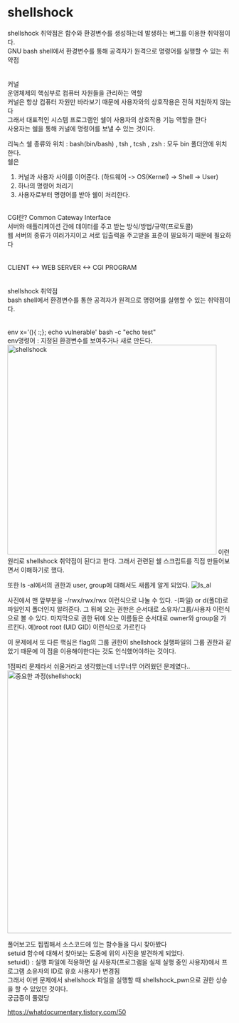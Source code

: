 # shellshock

shellshock 취약점은 함수와 환경변수를 생성하는데 발생하는 버그를 이용한 취약점이다.<br>
GNU bash shell에서 환경변수를 통해 공격자가 원격으로 명령어를 실행할 수 있는 취약점<br>
<br>
<br>
커널<br>
운영체제의 핵심부로 컴퓨터 자원들을 관리하는 역할<br>
커널은 항상 컴퓨터 자원만 바라보기 때문에 사용자와의 상호작용은 전혀 지원하지 않는다<br>
그래서 대표적인 시스템 프로그램인 쉘이 사용자의 상호작용 기능 역할을 한다<br>
사용자는 쉘을 통해 커널에 명령어를 보낼 수 있는 것이다.<br>

리눅스 쉘 종류와 위치 : bash(bin/bash) , tsh , tcsh , zsh : 모두 bin 폴더안에 위치한다.<br>
쉘은<br>
1) 커널과 사용자 사이를 이어준다. (하드웨어 -> OS(Kernel) -> Shell -> User)<br>
2) 하나의 명령어 처리기 <br>
3) 사용자로부터 명령어를 받아 쉘이 처리한다. <br>
<br>
CGI란? Common Cateway Interface<br>
서버와 애플리케이션 간에 데이터를 주고 받는 방식/방법/규약(프로토콜)<br>
웹 서버의 종류가 여러가지이고 서로 입출력을 주고받을 표준이 필요하기 때문에 필요하다<br>
<br>
<br>
CLIENT <-> WEB SERVER <-> CGI PROGRAM<br>
<br>
<br>
shellshock 취약점 <br>
bash shell에서 환경변수를 통한 공격자가 원격으로 명령어를 실행할 수 있는 취약점이다.<br>
<br>
<br>
env x='(){ :;}; echo vulnerable' bash -c "echo test"<br>
env명령어 : 지정된 환경변수를 보여주거나 새로 만든다.


<img width="470" alt="shellshock" src="https://user-images.githubusercontent.com/107084512/208839683-66998a5d-a261-43f9-a004-297243cff03c.png">
이런 원리로 shellshock 취약점이 된다고 한다. 
그래서 관련된 쉘 스크립트를 직접 만들어보면서 이해하기로 했다.


또한 ls -al에서의 권한과 user, group에 대해서도 새롭게 알게 되었다.
![ls_al](https://user-images.githubusercontent.com/107084512/208868052-c5dfa98e-93a7-4640-841d-54b7931d621a.png)

사진에서 맨 앞부분을 -/rwx/rwx/rwx 이런식으로 나눌 수 있다. -(파일) or d(폴더)로 파일인지 폴더인지 알려준다.
그 뒤에 오는 권한은 순서대로 소유자/그룹/사용자 이런식으로 볼 수 있다.
마지막으로 권한 뒤에 오는 이름들은 순서대로 owner와 group을 가르킨다.
예)root root (UID GID) 이런식으로 가르킨다


이 문제에서 또 다른 핵심은 flag의 그룹 권한이 shellshock 실행파일의 그룹 권한과 같았기 때문에 이 점을 이용해야한다는 것도 인식했어야하는 것이다.

1점짜리 문제라서 쉬울거라고 생각했는데 너무너무 어려웠던 문제였다..
<img width="589" alt="중요한 과정(shellshock)" src="https://user-images.githubusercontent.com/107084512/208874385-e885c284-009d-498c-bdc5-2edf2556ae9e.png">

풀어보고도 찝찝해서 소스코드에 있는 함수들을 다시 찾아봤다<br>
setuid 함수에 대해서 찾아보는 도중에 위의 사진을 발견하게 되었다.<br>
setuid() : 실행 파일에 적용하면 실 사용자(프로그램을 실제 실행 중인 사용자)에서 프로그램 소유자의 ID로 유호 사용자가 변경됨<br>
그래서 이번 문제에서 shellshock 파일을 실행할 때 shellshock_pwn으로 권한 상승을 할 수 있었던 것이다.<br>
궁금증이 풀렸당

https://whatdocumentary.tistory.com/50
